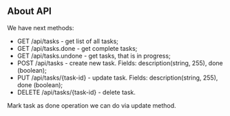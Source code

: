 ## About API

We have next methods:

- GET /api/tasks - get list of all tasks;
- GET /api/tasks.done - get complete tasks;
- GET /api/tasks.undone - get tasks, that is in progress;
- POST /api/tasks - create new task. Fields: description(string, 255), done (boolean);
- PUT /api/tasks/{task-id} - update task. Fields: description(string, 255), done (boolean);
- DELETE /api/tasks/{task-id} - delete task.

Mark task as done operation we can do via update method.